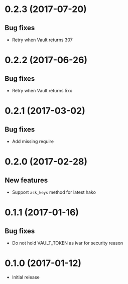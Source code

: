 # 0.2.3 (2017-07-20)
## Bug fixes
- Retry when Vault returns 307

# 0.2.2 (2017-06-26)
## Bug fixes
- Retry when Vault returns 5xx

# 0.2.1 (2017-03-02)
## Bug fixes
- Add missing require

# 0.2.0 (2017-02-28)
## New features
- Support `ask_keys` method for latest hako

# 0.1.1 (2017-01-16)
## Bug fixes
- Do not hold VAULT_TOKEN as ivar for security reason

# 0.1.0 (2017-01-12)
- Initial release
